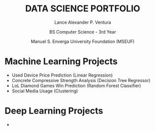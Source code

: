 <h1 style="text-align: center;">DATA SCIENCE PORTFOLIO</h1>

<div style="text-align: center;">
    <p>Lance Alexander P. Ventura</p>
    <p>BS Computer Science - 3rd Year</p>
    <p>Manuel S. Enverga University Foundation (MSEUF)</p>
</div>

<div>
    <h1>Machine Learning Projects</h1>
    <ul>
        <li>Used Device Price Prediction (Linear Regression)</li>
        <li>Concrete Compressive Strength Analysis (Decision Tree Regressor)</li>
        <li>LoL Diamond Games Win Prediction (Random Forest Classifier)</li>
        <li>Social Media Usage (Clustering)</li>
    </ul>
    <h1>Deep Learning Projects</h1>
    <ul>
        <li></li>
    </ul>
</div>